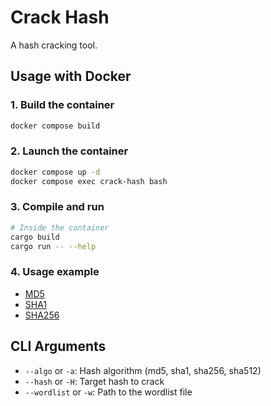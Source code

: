 # Crack Hash

A hash cracking tool.

## Usage with Docker

### 1. Build the container
```bash
docker compose build
```

### 2. Launch the container
```bash
docker compose up -d
docker compose exec crack-hash bash
```

### 3. Compile and run
```bash
# Inside the container
cargo build
cargo run -- --help
```

### 4. Usage example

- [MD5](/docs/md5.md)
- [SHA1](/docs/sha1.md)
- [SHA256](/docs/sha256.md)

## CLI Arguments

- `--algo` or `-a`: Hash algorithm (md5, sha1, sha256, sha512)
- `--hash` or `-H`: Target hash to crack
- `--wordlist` or `-w`: Path to the wordlist file